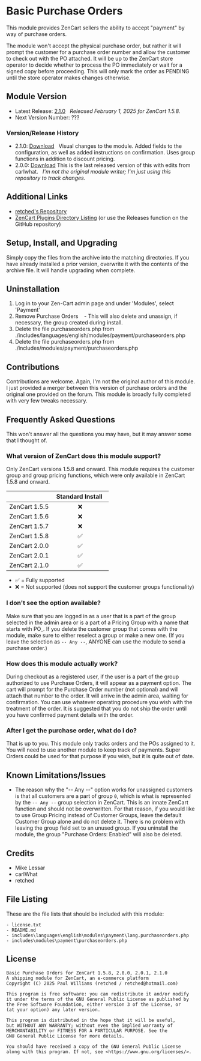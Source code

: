 # Basic Purchase Orders

This module provides ZenCart sellers the ability to accept "payment" by way of purchase orders.

The module won't accept the physical purchase order, but rather it will prompt the customer for a purchase order number and allow the customer to check out with the PO attached. It will be up to the ZenCart store operator to decide whether to process the PO immediately or wait for a signed copy before proceeding. This will only mark the order as PENDING until the store operator makes changes otherwise.

## Module Version

- Latest Release: [2.1.0](https://www.zen-cart.com/downloads.php?do=file&id=1356)  
_Released February 1, 2025 for ZenCart 1.5.8._
- Next Version Number: ???

### Version/Release History

- 2.1.0: [Download]()  
 Visual changes to the module. Added fields to the configuration, as well as added instructions on confirmation. Uses group functions in addition to discount pricing.
- 2.0.0: [Download](https://www.zen-cart.com/downloads.php?do=file&id=1356)
 This is the last released version of this with edits from carlwhat.
  _I'm not the original module writer; I'm just using this repository to track changes._

## Additional Links

- [retched's Repository](https://github.com/retched/Basic-Purchase-Orders/)
- [ZenCart Plugins Directory Listing](https://www.zen-cart.com/downloads.php?do=file&id=1356) (or use the Releases function on the GitHub repository)

## Setup, Install, and Upgrading

Simply copy the files from the archive into the matching directories. If you have already installed a prior version, overwrite it with the contents of the archive file. It will handle upgrading when complete.

## Uninstallation

1. Log in to your Zen-Cart admin page and under 'Modules', select 'Payment'
2. Remove Purchase Orders
   - This will also delete and unassign, if necessary, the group created during install.
3. Delete the file purchaseorders.php from ./includes/languages/english/modules/payment/purchaseorders.php
4. Delete the file purchaseorders.php from ./includes/modules/payment/purchaseorders.php

## Contributions

Contributions are welcome. Again, I'm not the original author of this module. I just provided a merger between this version of purchase orders and the original one provided on the forum. This module is broadly fully completed with very few tweaks necessary.

## Frequently Asked Questions

This won't answer all the questions you may have, but it may answer some that I thought of.

### What version of ZenCart does this module support?

Only ZenCart versions 1.5.8 and onward. This module requires the customer group and group pricing functions, which were only available in ZenCart 1.5.8 and onward.

|               |  Standard Install  |
|---------------|:------------------:|
| ZenCart 1.5.5 |         :x:        |
| ZenCart 1.5.6 |         :x:        |
| ZenCart 1.5.7 |         :x:        |
| ZenCart 1.5.8 | :white_check_mark: |
| ZenCart 2.0.0 | :white_check_mark: |
| ZenCart 2.0.1 | :white_check_mark: |
| ZenCart 2.1.0 | :white_check_mark: |

- :white_check_mark: = Fully supported
- :x: = Not supported (does not support the customer groups functionality)

### I don't see the option available?

Make sure that you are logged in as a user that is a part of the group selected in the admin area or is a part of a Pricing Group with a name that starts with PO_. If you delete the customer group that comes with the module, make sure to either reselect a group or make a new one. (If you leave the selection as `-- Any --`, ANYONE can use the module to send a purchase order.)

### How does this module actually work?

During checkout as a registered user, if the user is a part of the group authorized to use Purchase Orders, it will appear as a payment option. The cart will prompt for the Purchase Order number (not optional) and will attach that number to the order. It will arrive in the admin area, waiting for confirmation. You can use whatever operating procedure you wish with the treatment of the order. It is suggested that you do not ship the order until you have confirmed payment details with the order.

### After I get the purchase order, what do I do?

That is up to you. This module only tracks orders and the POs assigned to it. You will need to use another module to keep track of payments. Super Orders could be used for that purpose if you wish, but it is quite out of date.

## Known Limitations/Issues

- The reason why the "-- Any --" option works for unassigned customers is that all customers are a part of group `0`, which is what is represented by the `-- Any --` group selection in ZenCart. This is an innate ZenCart function and should not be overwritten. For that reason, if you would like to use Group Pricing instead of Customer Groups, leave the default Customer Group alone and do not delete it. There is no problem with leaving the group field set to an unused group. If you uninstall the module, the group "Purchase Orders: Enabled" will also be deleted.

## Credits

- Mike Lessar
- carlWhat
- retched

## File Listing

These are the file lists that should be included with this module:

``` text
- license.txt
- README.md
- includes\languages\english\modules\payment\lang.purchaseorders.php
- includes\modules\payment\purchaseorders.php
```

## License

``` text
Basic Purchase Orders for ZenCart 1.5.8, 2.0.0, 2.0.1, 2.1.0
A shipping module for ZenCart, an e-commerce platform
Copyright (C) 2025 Paul Williams (retched / retched@hotmail.com)

This program is free software: you can redistribute it and/or modify
it under the terms of the GNU General Public License as published by
the Free Software Foundation, either version 3 of the License, or
(at your option) any later version.

This program is distributed in the hope that it will be useful,
but WITHOUT ANY WARRANTY; without even the implied warranty of
MERCHANTABILITY or FITNESS FOR A PARTICULAR PURPOSE. See the
GNU General Public License for more details.

You should have received a copy of the GNU General Public License
along with this program. If not, see <https://www.gnu.org/licenses/>.
```
